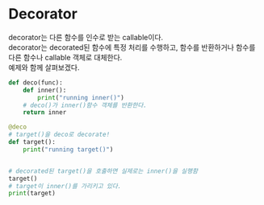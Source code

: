 # Decorator
decorator는 다른 함수를 인수로 받는 callable이다.  
decorator는 decorated된 함수에 특정 처리를 수행하고, 함수를 반환하거나 함수를 다른 함수나 callable 객체로 대체한다.  
예제와 함께 살펴보겠다.  
```python
def deco(func):
    def inner():
        print("running inner()")
    # deco()가 inner()함수 객체를 반환한다.
    return inner

@deco
# target()을 deco로 decorate!
def target():
    print("running target()")


# decorated된 target()을 호출하면 실제로는 inner()을 실행함
target()
# target이 inner()를 가리키고 있다.
print(target)

```